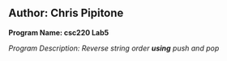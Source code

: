 Author: Chris Pipitone
---
**Program Name: csc220 Lab5**

*Program Description: Reverse string order **using** push and pop*